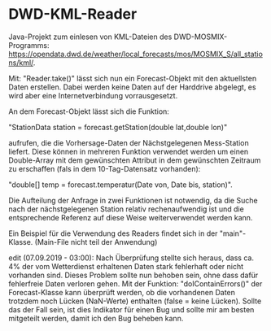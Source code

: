 # DWD-KML-Reader

Java-Projekt zum einlesen von KML-Dateien des DWD-MOSMIX-Programms: 
https://opendata.dwd.de/weather/local_forecasts/mos/MOSMIX_S/all_stations/kml/. 

Mit: "Reader.take()" lässt sich nun ein Forecast-Objekt mit den aktuellsten Daten erstellen.
Dabei werden keine Daten auf der Harddrive abgelegt, es wird aber eine Internetverbindung vorrausgesetzt.

An dem Forecast-Objekt lässt sich die Funktion:

"StationData station = forecast.getStation(double lat,double lon)" 

aufrufen, die die Vorhersage-Daten der Nächstgelegenen Mess-Station liefert. Diese können in mehreren Funktion
verwendet werden um einen Double-Array mit dem gewünschten Attribut in dem gewünschten Zeitraum zu erschaffen 
(fals in dem 10-Tag-Datensatz vorhanden): 

"double[] temp = forecast.temperatur(Date von, Date bis, station)". 

Die Aufteilung der Anfrage in zwei Funktionen ist notwendig, da die Suche nach der nächstgelegenen Station relativ
rechenaufwendig ist und die entsprechende Referenz auf diese Weise weiterverwendet werden kann.

Ein Beispiel für die Verwendung des Readers findet sich in der "main"-Klasse. (Main-File nicht teil der Anwendung)

edit (07.09.2019 - 03:00):
Nach Überprüfung stellte sich heraus, dass ca. 4% der vom Wetterdienst erhaltenen Daten stark fehlerhaft oder nicht 
vorhanden sind. Dieses Problem sollte nun behoben sein, ohne dass dafür fehlerfreie Daten verloren gehen. Mit der
Funktion: "doIContainErrors()" der Forecast-Klasse kann überprüft werden, ob die vorhandenen Daten trotzdem noch 
Lücken (NaN-Werte) enthalten (false = keine Lücken). Sollte das der Fall sein, ist dies Indikator für einen Bug und sollte mir am besten 
mitgeteilt werden, damit ich den Bug beheben kann.
